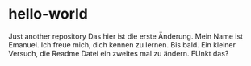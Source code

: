 # hello-world
Just another repository
Das hier ist die erste Änderung.
Mein Name ist Emanuel. Ich freue mich, dich kennen zu lernen. 
Bis bald.
Ein kleiner Versuch, die Readme Datei ein zweites mal zu ändern.
FUnkt das?
